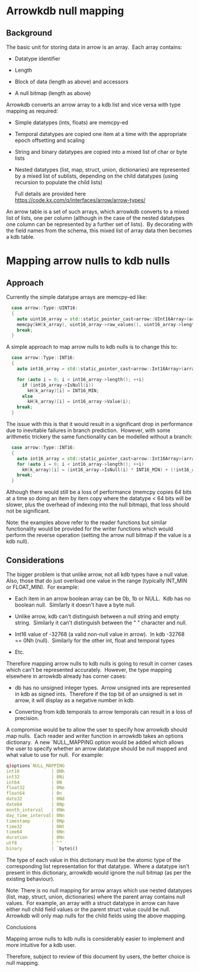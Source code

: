 # Arrowkdb null mapping

## Background

The basic unit for storing data in arrow is an array.  Each array contains: 

- Datatype identifier 

- Length 

- Block of data (length as above) and accessors 

- A null bitmap (length as above)

Arrowkdb converts an arrow array to a kdb list and vice versa with type mapping as required: 

- Simple datatypes (ints, floats) are memcpy-ed 

- Temporal datatypes are copied one item at a time with the appropriate epoch offsetting and scaling 

- String and binary datatypes are copied into a mixed list of char or byte lists 

- Nested datatypes (list, map, struct, union, dictionaries) are represented by a mixed list of sublists, depending on the child datatypes (using recursion to populate the child lists)
  
  Full details are provided here https://code.kx.com/q/interfaces/arrow/arrow-types/

An arrow table is a set of such arrays, which arrowkdb converts to a mixed list of lists, one per column (although in the case of the nested datatypes one column can be represented by a further set of lists).  By decorating with the field names from the schema, this mixed list of array data then becomes a kdb table.

# 

# Mapping arrow nulls to kdb nulls

## Approach

Currently the simple datatype arrays are memcpy-ed like:

```cpp
  case arrow::Type::UINT16:
  {
    auto uint16_array = std::static_pointer_cast<arrow::UInt16Array>(array_data);
    memcpy(kH(k_array), uint16_array->raw_values(), uint16_array->length() * sizeof(arrow::UInt16Array::value_type));
    break;
  }
```

A simple approach to map arrow nulls to kdb nulls is to change this to:

```cpp
  case arrow::Type::INT16: 
  {
    auto int16_array = std::static_pointer_cast<arrow::Int16Array>(array_data);

    for (auto i = 0; i < int16_array->length(); ++i)
      if (int16_array->IsNull(i))
        kH(k_array)[i] = INT16_MIN;
      else
        kH(k_array)[i] = int16_array->Value(i);
    break;
  }
```

The issue with this is that it would result in a significant drop in performance due to inevitable failures in branch prediction.  However, with some arithmetic trickery the same functionality can be modelled without a branch:

```cpp
  case arrow::Type::INT16:
  {
    auto int16_array = std::static_pointer_cast<arrow::Int16Array>(array_data);
    for (auto i = 0; i < int16_array->length(); ++i)
      kH(k_array)[i] = (int16_array->IsNull(i) * INT16_MIN) + (!int16_array->IsNull(i) * int16_array->Value(i));
    break;
  }
```

Although there would still be a loss of performance (memcpy copies 64 bits at a time so doing an item by item copy where the datatype < 64 bits will be slower, plus the overhead of indexing into the null bitmap), that loss should not be significant. 

Note: the examples above refer to the reader functions but similar functionality would be provided for the writer functions which would perform the reverse operation (setting the arrow null bitmap if the value is a kdb null).

## Considerations

The bigger problem is that unlike arrow, not all kdb types have a null value.  Also, those that do just overload one value in the range (typically INT_MIN or FLOAT_MIN).  For example:

- Each item in an arrow boolean array can be 0b, 1b or NULL.  Kdb has no boolean null.  Similarly it doesn't have a byte null. 

- Unlike arrow, kdb can't distinguish between a null string and empty string.  Similarly it can't distinguish between the " " character and null. 

- Int16 value of -32768 (a valid non-null value in arrow).  In kdb -32768 == 0Nh (null).  Similarly for the other int, float and temporal types 

- Etc.

Therefore mapping arrow nulls to kdb nulls is going to result in corner cases which can't be represented accurately.  However, the type mapping elsewhere in arrowkdb already has corner cases:

- db has no unsigned integer types.  Arrow unsigned ints are represented in kdb as signed ints.  Therefore if the top bit of an unsigned is set in arrow, it will display as a negative number in kdb. 

- Converting from kdb temporals to arrow temporals can result in a loss of precision.

A compromise would be to allow the user to specify how arrowkdb should map nulls.  Each reader and writer function in arrowkdb takes an options dictionary.  A new `NULL_MAPPING option would be added which allows the user to specify whether an arrow datatype should be null mapped and what value to use for null.  For example:

```q
q)options`NULL_MAPPING 
int16            | 0Nh 
int32            | 0Ni 
int64            | 0N 
float32          | 0Ne 
float64          | 0n 
date32           | 0Nd 
date64           | 0Np 
month_interval   | 0Nm 
day_time_interval| 0Nn 
timestamp        | 0Np 
time32           | 0Nt 
time64           | 0Nn 
duration         | 0Nn 
utf8             | "" 
binary           | `byte$() 
```

The type of each value in this dictionary must be the atomic type of the corresponding list representation for that datatype.  Where a datatype isn't present in this dictionary, arrowkdb would ignore the null bitmap (as per the existing behaviour).

Note: There is no null mapping for arrow arrays which use nested datatypes (list, map, struct, union, dictionaries) where the parent array contains null values.  For example, an array with a struct datatype in arrow can have either null child field values or the parent struct value could be null.  Arrowkdb will only map nulls for the child fields using the above mapping.

Conclusions

Mapping arrow nulls to kdb nulls is considerably easier to implement and more intuitive for a kdb user.

Therefore, subject to review of this document by users, the better choice is null mapping.
